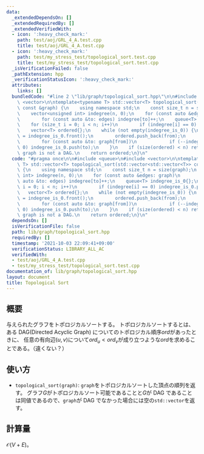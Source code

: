 ```yaml
---
data:
  _extendedDependsOn: []
  _extendedRequiredBy: []
  _extendedVerifiedWith:
  - icon: ':heavy_check_mark:'
    path: test/aoj/GRL_4_A.test.cpp
    title: test/aoj/GRL_4_A.test.cpp
  - icon: ':heavy_check_mark:'
    path: test/my_stress_test/topological_sort.test.cpp
    title: test/my_stress_test/topological_sort.test.cpp
  _isVerificationFailed: false
  _pathExtension: hpp
  _verificationStatusIcon: ':heavy_check_mark:'
  attributes:
    links: []
  bundledCode: "#line 2 \"lib/graph/topological_sort.hpp\"\n\n#include <queue>\n#include\
    \ <vector>\n\ntemplate<typename T> std::vector<T> topological_sort(std::vector<std::vector<T>>\
    \ const &graph) {\n    using namespace std;\n    const size_t n = size(graph);\n\
    \    vector<unsigned int> indegree(n, 0);\n    for (const auto &edges: graph)\n\
    \        for (const auto &to: edges) indegree[to]++;\n    queue<T> indegree_is_0{};\n\
    \    for (size_t i = 0; i < n; i++)\n        if (indegree[i] == 0) indegree_is_0.push(i);\n\
    \    vector<T> ordered{};\n    while (not empty(indegree_is_0)) {\n        T from\
    \ = indegree_is_0.front();\n        ordered.push_back(from);\n        indegree_is_0.pop();\n\
    \        for (const auto &to: graph[from])\n            if (--indegree[to] ==\
    \ 0) indegree_is_0.push(to);\n    }\n    if (size(ordered) < n) return {};  //\
    \ graph is not a DAG.\n    return ordered;\n}\n"
  code: "#pragma once\n\n#include <queue>\n#include <vector>\n\ntemplate<typename\
    \ T> std::vector<T> topological_sort(std::vector<std::vector<T>> const &graph)\
    \ {\n    using namespace std;\n    const size_t n = size(graph);\n    vector<unsigned\
    \ int> indegree(n, 0);\n    for (const auto &edges: graph)\n        for (const\
    \ auto &to: edges) indegree[to]++;\n    queue<T> indegree_is_0{};\n    for (size_t\
    \ i = 0; i < n; i++)\n        if (indegree[i] == 0) indegree_is_0.push(i);\n \
    \   vector<T> ordered{};\n    while (not empty(indegree_is_0)) {\n        T from\
    \ = indegree_is_0.front();\n        ordered.push_back(from);\n        indegree_is_0.pop();\n\
    \        for (const auto &to: graph[from])\n            if (--indegree[to] ==\
    \ 0) indegree_is_0.push(to);\n    }\n    if (size(ordered) < n) return {};  //\
    \ graph is not a DAG.\n    return ordered;\n}\n"
  dependsOn: []
  isVerificationFile: false
  path: lib/graph/topological_sort.hpp
  requiredBy: []
  timestamp: '2021-10-03 22:09:41+09:00'
  verificationStatus: LIBRARY_ALL_AC
  verifiedWith:
  - test/aoj/GRL_4_A.test.cpp
  - test/my_stress_test/topological_sort.test.cpp
documentation_of: lib/graph/topological_sort.hpp
layout: document
title: Topological Sort
---
```


## 概要

与えられたグラフをトポロジカルソートする。 トポロジカルソートするとは、ある DAG(Directed Acyclic Graph) についてのトポロジカル順序$ord$があったときに、 任意の有向辺$(u,v)$について$ord_{u}<
ord_{v}$が成り立つような$ord$を求めることである。（違くない？）

## 使い方

- `topological_sort(graph)`: `graph`をトポロジカルソートした頂点の順列を返す。 グラフ$G$がトポロジカルソート可能であることと$G$が DAG であることは同値であるので、`graph`が DAG
  でなかった場合には空の`std::vector`を返す。

## 計算量

$\mathcal{O}(V+E)$。